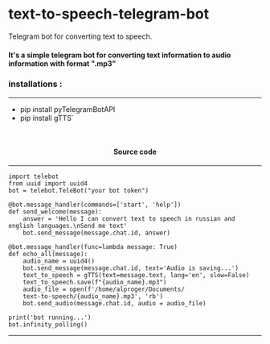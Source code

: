 # text-to-speech-telegram-bot

Telegram bot for converting text to speech.

  

#### It's a simple telegram bot for converting text information to audio information with format   ".mp3"

  



### installations :

<hr>

 -  pip install pyTelegramBotAPI
 - pip install gTTS`

  

<br>
<h4  align="center">Source code </h4>
<hr>

``` from gtts import gTTS
import telebot
from uuid import uuid4
bot = telebot.TeleBot("your bot token")

@bot.message_handler(commands=['start', 'help'])
def send_welcome(message):
	answer = 'Hello I can convert text to speech in russian and english languages.\nSend me text'
	bot.send_message(message.chat.id, answer)
	
@bot.message_handler(func=lambda message: True)
def echo_all(message):
	audio_name = uuid4()
	bot.send_message(message.chat.id, text='Audio is saving...')
	text_to_speech = gTTS(text=message.text, lang='en', slow=False)
	text_to_speech.save(f"{audio_name}.mp3")
	audio_file = open(f'/home/alproger/Documents/
	text-to-speech/{audio_name}.mp3', 'rb')
	bot.send_audio(message.chat.id, audio = audio_file)

print('bot running...')
bot.infinity_polling()
```

<hr>
